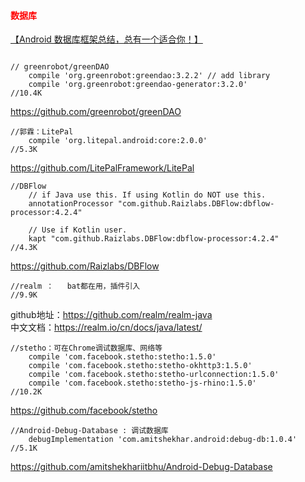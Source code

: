 

#### <font color="#ff0000">数据库</font>

[【Android 数据库框架总结，总有一个适合你！】](https://blog.csdn.net/da_caoyuan/article/details/61414626)

```

// greenrobot/greenDAO
    compile 'org.greenrobot:greendao:3.2.2' // add library
    compile 'org.greenrobot:greendao-generator:3.2.0'
//10.4K
```
https://github.com/greenrobot/greenDAO      

```
//郭霖：LitePal
    compile 'org.litepal.android:core:2.0.0'
//5.3K
```
https://github.com/LitePalFramework/LitePal 

```
//DBFlow
    // if Java use this. If using Kotlin do NOT use this.
    annotationProcessor "com.github.Raizlabs.DBFlow:dbflow-processor:4.2.4"

    // Use if Kotlin user.
    kapt "com.github.Raizlabs.DBFlow:dbflow-processor:4.2.4"
//4.3K
```
https://github.com/Raizlabs/DBFlow		


```
//realm ：   bat都在用，插件引入
//9.9K
```
github地址：https://github.com/realm/realm-java       
中文文档：https://realm.io/cn/docs/java/latest/  


```
//stetho：可在Chrome调试数据库、网络等
    compile 'com.facebook.stetho:stetho:1.5.0'              
    compile 'com.facebook.stetho:stetho-okhttp3:1.5.0'
    compile 'com.facebook.stetho:stetho-urlconnection:1.5.0'
    compile 'com.facebook.stetho:stetho-js-rhino:1.5.0'
//10.2K
```
https://github.com/facebook/stetho              

```
//Android-Debug-Database : 调试数据库
    debugImplementation 'com.amitshekhar.android:debug-db:1.0.4'
//5.1K
```
https://github.com/amitshekhariitbhu/Android-Debug-Database     
